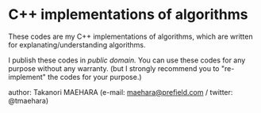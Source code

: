 C++ implementations of algorithms
=========

These codes are my C++ implementations of algorithms, 
which are written for explanating/understanding algorithms.

I publish these codes in *public domain.*
You can use these codes for any purpose without any warranty.
(but I strongly recommend you to "re-implement" the codes for your purpose.)


author: Takanori MAEHARA (e-mail: maehara@prefield.com / twitter: @tmaehara)
